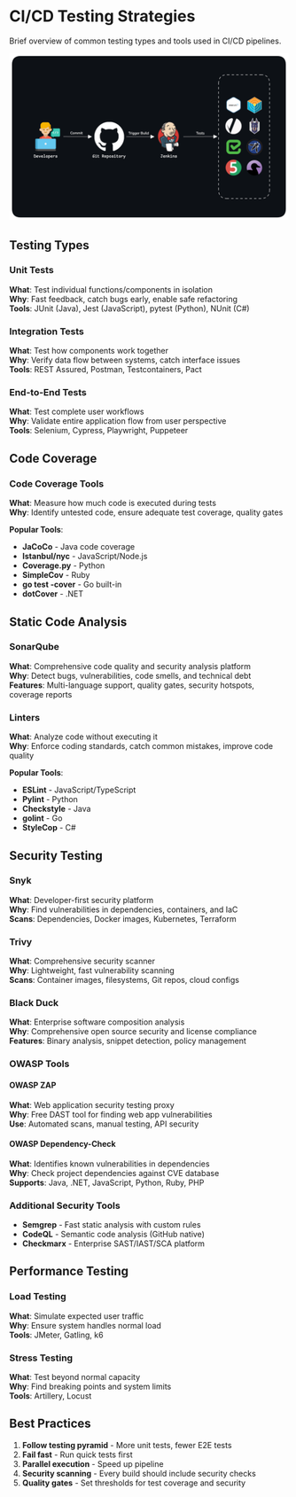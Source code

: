# CI/CD Testing Strategies

Brief overview of common testing types and tools used in CI/CD pipelines.

<div align="center">
  <img src="../images/tests.png" alt="CI/CD Testing Overview" width="800" />
</div>

## Testing Types

### Unit Tests
**What**: Test individual functions/components in isolation  
**Why**: Fast feedback, catch bugs early, enable safe refactoring  
**Tools**: JUnit (Java), Jest (JavaScript), pytest (Python), NUnit (C#)

### Integration Tests
**What**: Test how components work together  
**Why**: Verify data flow between systems, catch interface issues  
**Tools**: REST Assured, Postman, Testcontainers, Pact

### End-to-End Tests
**What**: Test complete user workflows  
**Why**: Validate entire application flow from user perspective  
**Tools**: Selenium, Cypress, Playwright, Puppeteer

## Code Coverage

### Code Coverage Tools
**What**: Measure how much code is executed during tests  
**Why**: Identify untested code, ensure adequate test coverage, quality gates  

**Popular Tools**:
- **JaCoCo** - Java code coverage
- **Istanbul/nyc** - JavaScript/Node.js  
- **Coverage.py** - Python
- **SimpleCov** - Ruby
- **go test -cover** - Go built-in
- **dotCover** - .NET

## Static Code Analysis

### SonarQube
**What**: Comprehensive code quality and security analysis platform  
**Why**: Detect bugs, vulnerabilities, code smells, and technical debt  
**Features**: Multi-language support, quality gates, security hotspots, coverage reports

### Linters
**What**: Analyze code without executing it  
**Why**: Enforce coding standards, catch common mistakes, improve code quality  

**Popular Tools**:
- **ESLint** - JavaScript/TypeScript
- **Pylint** - Python  
- **Checkstyle** - Java
- **golint** - Go
- **StyleCop** - C#

## Security Testing

### Snyk
**What**: Developer-first security platform  
**Why**: Find vulnerabilities in dependencies, containers, and IaC  
**Scans**: Dependencies, Docker images, Kubernetes, Terraform

### Trivy
**What**: Comprehensive security scanner  
**Why**: Lightweight, fast vulnerability scanning  
**Scans**: Container images, filesystems, Git repos, cloud configs

### Black Duck
**What**: Enterprise software composition analysis  
**Why**: Comprehensive open source security and license compliance  
**Features**: Binary analysis, snippet detection, policy management

### OWASP Tools

#### OWASP ZAP
**What**: Web application security testing proxy  
**Why**: Free DAST tool for finding web app vulnerabilities  
**Use**: Automated scans, manual testing, API security

#### OWASP Dependency-Check
**What**: Identifies known vulnerabilities in dependencies  
**Why**: Check project dependencies against CVE database  
**Supports**: Java, .NET, JavaScript, Python, Ruby, PHP

### Additional Security Tools
- **Semgrep** - Fast static analysis with custom rules
- **CodeQL** - Semantic code analysis (GitHub native)
- **Checkmarx** - Enterprise SAST/IAST/SCA platform

## Performance Testing

### Load Testing
**What**: Simulate expected user traffic  
**Why**: Ensure system handles normal load  
**Tools**: JMeter, Gatling, k6

### Stress Testing  
**What**: Test beyond normal capacity  
**Why**: Find breaking points and system limits  
**Tools**: Artillery, Locust

## Best Practices

1. **Follow testing pyramid** - More unit tests, fewer E2E tests
2. **Fail fast** - Run quick tests first
3. **Parallel execution** - Speed up pipeline
4. **Security scanning** - Every build should include security checks
5. **Quality gates** - Set thresholds for test coverage and security 